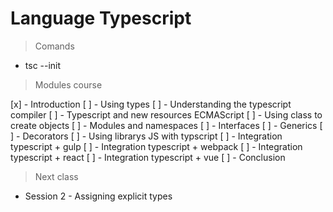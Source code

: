 # Language Typescript

> Comands

- tsc --init

> Modules course

[x] - Introduction
[ ] - Using types
[ ] - Understanding the typescript compiler
[ ] - Typescript and new resources ECMAScript
[ ] - Using class to create objects
[ ] - Modules and namespaces
[ ] - Interfaces
[ ] - Generics
[ ] - Decorators
[ ] - Using librarys JS with typscript
[ ] - Integration typescript + gulp
[ ] - Integration typescript + webpack
[ ] - Integration typescript + react
[ ] - Integration typescript + vue
[ ] - Conclusion

> Next class

- Session 2 - Assigning explicit types
